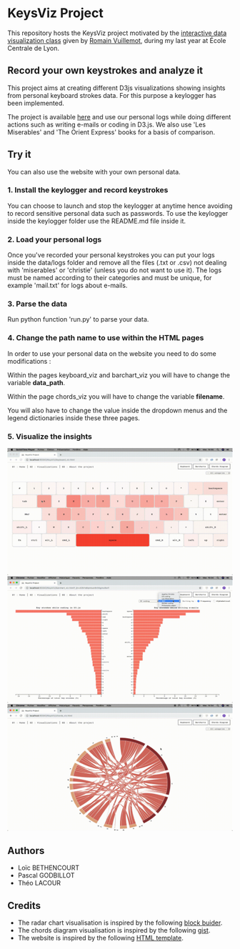 # KeysViz Project

This repository hosts the KeysViz project motivated by the [interactive data visualization class](https://github.com/LyonDataViz/MOS5.5-Dataviz) given by [Romain Vuillemot](https://github.com/romsson), during my last year at École Centrale de Lyon.

## Record your own keystrokes and analyze it

This project aims at creating different D3js visualizations showing insights from personal keyboard strokes data. For this purpose a keylogger has been implemented.

The project is available [here](https://tridet.github.io/KeysViz/index.html) and use our personal logs while doing different actions such as writing e-mails or coding in D3.js. We also use 'Les Miserables' and 'The Orient Express' books for a basis of comparison.

## Try it

You can also use the website with your own personal data.

### 1. Install the keylogger and record keystrokes

You can choose to launch and stop the keylogger at anytime hence avoiding to record sensitive personal data such as passwords. To use the keylogger inside the keylogger folder use the README.md file inside it.

### 2. Load your personal logs

Once you've recorded your personal keystrokes you can put your logs inside the data/logs folder and remove all the files (.txt or .csv) not dealing with 'miserables' or 'christie' (unless you do not want to use it). The logs must be named according to their categories and must be unique, for example 'mail.txt' for logs about e-mails.

### 3. Parse the data

Run python function 'run.py' to parse your data.


### 4. Change the path name to use within the HTML pages

In order to use your personal data on the website you need to do some modifications :

Within the pages keyboard_viz and barchart_viz you will have to change the variable **data_path**.

Within the page chords_viz you will have to change the variable **filename**.

You will also have to change the value inside the dropdown menus and the legend dictionaries inside these three pages.

### 5. Visualize the insights


<div>
<img src="assets/images/demo-viz1.gif">
</div>


<div>
<img src="assets/images/demo-viz2.gif">
</div>


<div>
<img src="assets/images/demo-viz3.gif">
</div>


## Authors

* Loïc BETHENCOURT
* Pascal GODBILLOT 
* Théo LACOUR

## Credits

* The radar chart visualisation is inspired by the following [block buider](http://bl.ocks.org/nbremer/21746a9668ffdf6d8242).
* The chords diagram visualisation is inspired by the following [gist](https://gist.github.com/sghall/7859113).
* The website is inspired by the following [HTML template](http://www.mashup-template.com/preview.html?template=univers).